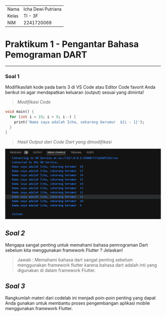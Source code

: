 
|   |   |
|---|---|
| Nama    | Icha Dewi Putriana  |
| Kelas   | TI - 3F             |
| NIM     | 2241720069          |


# **Praktikum 1 - Pengantar Bahasa Pemograman DART**
---

### Soal 1
Modifikasilah kode pada baris 3 di VS Code atau Editor Code favorit Anda berikut ini agar mendapatkan keluaran (output) sesuai yang diminta!

> *Modifikasi Code*
```dart
void main() {
  for (int i = 19; i > 9; i--) {
    print('Nama saya adalah Icha, sekarang berumur  ${i - 1}');
  }
}
```

>*Hasil Output dari Code Dart yang dimodifikasi*
 
![Hasil Output](img/hasilDart.png)


## *Soal 2*
Mengapa sangat penting untuk memahami bahasa pemrograman Dart sebelum kita menggunakan framework Flutter ? Jelaskan!

> Jawab : Memahami bahasa dart sangat penting sebelum menggunakan framework flutter karena bahasa dart adalah inti yang digunakan di dalam framework Flutter.

## *Soal 3*
Rangkumlah materi dari codelab ini menjadi poin-poin penting yang dapat Anda gunakan untuk membantu proses pengembangan aplikasi mobile menggunakan framework Flutter.


